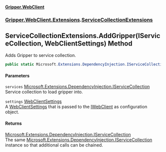#### [Gripper.WebClient](index 'index')
### [Gripper.WebClient.Extensions](Gripper_WebClient_Extensions 'Gripper.WebClient.Extensions').[ServiceCollectionExtensions](Gripper_WebClient_Extensions_ServiceCollectionExtensions 'Gripper.WebClient.Extensions.ServiceCollectionExtensions')
## ServiceCollectionExtensions.AddGripper(IServiceCollection, WebClientSettings) Method
Adds Gripper to service collection.  
```csharp
public static Microsoft.Extensions.DependencyInjection.IServiceCollection AddGripper(this Microsoft.Extensions.DependencyInjection.IServiceCollection services, Gripper.WebClient.WebClientSettings settings);
```
#### Parameters
<a name='Gripper_WebClient_Extensions_ServiceCollectionExtensions_AddGripper(Microsoft_Extensions_DependencyInjection_IServiceCollection_Gripper_WebClient_WebClientSettings)_services'></a>
`services` [Microsoft.Extensions.DependencyInjection.IServiceCollection](https://docs.microsoft.com/en-us/dotnet/api/Microsoft.Extensions.DependencyInjection.IServiceCollection 'Microsoft.Extensions.DependencyInjection.IServiceCollection')  
Service collection to load gripper into.
  
<a name='Gripper_WebClient_Extensions_ServiceCollectionExtensions_AddGripper(Microsoft_Extensions_DependencyInjection_IServiceCollection_Gripper_WebClient_WebClientSettings)_settings'></a>
`settings` [WebClientSettings](Gripper_WebClient_WebClientSettings 'Gripper.WebClient.WebClientSettings')  
A [WebClientSettings](Gripper_WebClient_WebClientSettings 'Gripper.WebClient.WebClientSettings') that is passed to the [IWebClient](Gripper_WebClient_IWebClient 'Gripper.WebClient.IWebClient') as configuration object.
  
#### Returns
[Microsoft.Extensions.DependencyInjection.IServiceCollection](https://docs.microsoft.com/en-us/dotnet/api/Microsoft.Extensions.DependencyInjection.IServiceCollection 'Microsoft.Extensions.DependencyInjection.IServiceCollection')  
The same [Microsoft.Extensions.DependencyInjection.IServiceCollection](https://docs.microsoft.com/en-us/dotnet/api/Microsoft.Extensions.DependencyInjection.IServiceCollection 'Microsoft.Extensions.DependencyInjection.IServiceCollection') instance so that additional calls can be chained.

